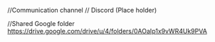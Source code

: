 //Communication channel
// Discord (Place holder)


//Shared Google folder
https://drive.google.com/drive/u/4/folders/0AOaIp1x9vWR4Uk9PVA